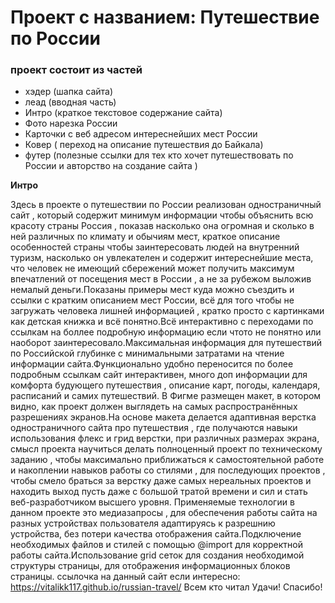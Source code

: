 # Проект с названием: Путешествие по России

### проект состоит из частей
* хэдер (шапка сайта)
* леад (вводная часть)
* Интро (краткое текстовое содержание сайта)
* Фото нарезка России
* Карточки с веб адресом интереснейших мест России
* Ковер ( переход на описание путешествия до Байкала)
* футер (полезные ссылки для тех кто хочет путешествовать по России и авторство на создание сайта )

**Интро**

Здесь в проекте о путешествии по России реализован одностраничный сайт , который содержит минимум информации
чтобы объяснить всю красоту страны Россия , показав насколько она огромная и сколько в ней различных по климату и обычиям мест, краткое описание особенностей страны чтобы заинтересовать людей на внутренний туризм, насколько он увлекателен и содержит интереснейшие места, что человек не имеющий сбережений может получить максимум впечатлений от посещения мест в России , а не за рубежом выложив немалый деньги.Показаны примеры мест куда можно съездить и ссылки с кратким описанием мест России, всё для того чтобы не загружать человека лишней информацией , кратко просто с картинками как детская книжка и всё понятно.Всё интерактивно с переходами по ссылкам на боллее подробную информацию если чтото не понятно или наоборот заинтересовало.Максимальная информация для путешествий по Российской глубинке с минимальными затратами на чтение информации сайта.Функционально удобно переносится по более подробным ссылкам сайт интерактивен, много доп информации для комфорта будующего путешествия , описание карт, погоды, календаря, расписаний и самих путешествий.
В Фигме  размещен макет, в котором видно, как проект должен выглядеть на самых распространённых разрешениях экранов.На основе макета делается адаптивная верстка одностраничного сайта про путешествия , где получаются навыки использования флекс и грид верстки, при различных размерах экрана, смысл проекта научиться делать полноценный проект по техническому заданию , чтобы максимально приближаться к самостоятельной работе и накоплении навыков работы со стилями , для последующих проектов , чтобы смело браться за верстку даже самых нереальных проектов и находить выход пусть даже с большой тратой времени и сил и стать веб-разработчиком высшего уровня.
Применяемые технологии в данном проекте это медиазапросы , для обеспечения работы сайта на разных устройствах пользователя адаптируясь к разрешнию устройства, без потери качества отображения сайта.Подключение необходимых файлов и стилей с помощью @import для корректной работы сайта.Использование grid сеток для создания необходимой структуры страницы, для отображения информационных блоков страницы.
ссылочка на данный сайт если интересно: https://vitalikk117.github.io/russian-travel/
Всем кто читал Удачи! Спасибо!
